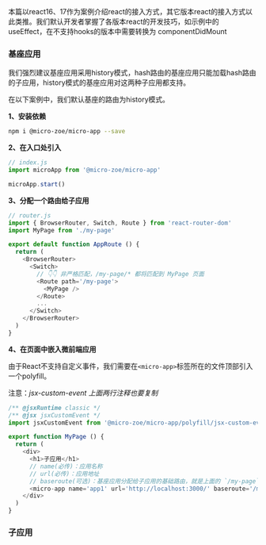 本篇以react16、17作为案例介绍react的接入方式，其它版本react的接入方式以此类推。我们默认开发者掌握了各版本react的开发技巧，如示例中的 useEffect，在不支持hooks的版本中需要转换为 componentDidMount

### 基座应用
我们强烈建议基座应用采用history模式，hash路由的基座应用只能加载hash路由的子应用，history模式的基座应用对这两种子应用都支持。

在以下案例中，我们默认基座的路由为history模式。

**1、安装依赖**
```bash
npm i @micro-zoe/micro-app --save
```

**2、在入口处引入**
```js
// index.js
import microApp from '@micro-zoe/micro-app'

microApp.start()
```

**3、分配一个路由给子应用**

```js
// router.js
import { BrowserRouter, Switch, Route } from 'react-router-dom'
import MyPage from './my-page'

export default function AppRoute () {
  return (
    <BrowserRouter>
      <Switch>
        // 👇👇 非严格匹配，/my-page/* 都将匹配到 MyPage 页面
        <Route path='/my-page'>
          <MyPage />
        </Route>
        ...
      </Switch>
    </BrowserRouter>
  )
}
```

**4、在页面中嵌入微前端应用**

由于React不支持自定义事件，我们需要在`<micro-app>`标签所在的文件顶部引入一个polyfill。

注意：*jsx-custom-event 上面两行注释也要复制*

```js
/** @jsxRuntime classic */
/** @jsx jsxCustomEvent */
import jsxCustomEvent from '@micro-zoe/micro-app/polyfill/jsx-custom-event'

export function MyPage () {
  return (
    <div>
      <h1>子应用</h1>
      // name(必传)：应用名称
      // url(必传)：应用地址
      // baseroute(可选)：基座应用分配给子应用的基础路由，就是上面的 `/my-page`
      <micro-app name='app1' url='http://localhost:3000/' baseroute='/my-page'></micro-app>
    </div>
  )
}
```

### 子应用
